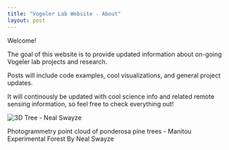```yaml
---
title: "Vogeler Lab Website - About"
layout: post
---
```


Welcome! 

The goal of this website is to provide updated information about on-going Vogeler lab projects and research.

Posts will include code examples, cool visualizations, and general project updates.

It will continously be updated with cool science info and related remote sensing information, so feel free to check everything out!

![3D Tree - Neal Swayze](https://i.imgur.com/ZWOQWTy.png)

Photogrammetry point cloud of ponderosa pine trees - Manitou Experimental Forest
By Neal Swayze

